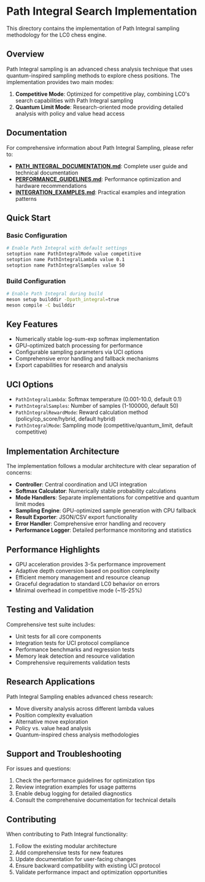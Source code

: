 # Path Integral Search Implementation

This directory contains the implementation of Path Integral sampling methodology for the LC0 chess engine.

## Overview

Path Integral sampling is an advanced chess analysis technique that uses quantum-inspired sampling methods to explore chess positions. The implementation provides two main modes:

1. **Competitive Mode**: Optimized for competitive play, combining LC0's search capabilities with Path Integral sampling
2. **Quantum Limit Mode**: Research-oriented mode providing detailed analysis with policy and value head access

## Documentation

For comprehensive information about Path Integral Sampling, please refer to:

- **[PATH_INTEGRAL_DOCUMENTATION.md](PATH_INTEGRAL_DOCUMENTATION.md)**: Complete user guide and technical documentation
- **[PERFORMANCE_GUIDELINES.md](PERFORMANCE_GUIDELINES.md)**: Performance optimization and hardware recommendations
- **[INTEGRATION_EXAMPLES.md](INTEGRATION_EXAMPLES.md)**: Practical examples and integration patterns

## Quick Start

### Basic Configuration
```bash
# Enable Path Integral with default settings
setoption name PathIntegralMode value competitive
setoption name PathIntegralLambda value 0.1
setoption name PathIntegralSamples value 50
```

### Build Configuration
```bash
# Enable Path Integral during build
meson setup builddir -Dpath_integral=true
meson compile -C builddir
```

## Key Features

- Numerically stable log-sum-exp softmax implementation
- GPU-optimized batch processing for performance
- Configurable sampling parameters via UCI options
- Comprehensive error handling and fallback mechanisms
- Export capabilities for research and analysis

## UCI Options

- `PathIntegralLambda`: Softmax temperature (0.001-10.0, default 0.1)
- `PathIntegralSamples`: Number of samples (1-100000, default 50)
- `PathIntegralRewardMode`: Reward calculation method (policy/cp_score/hybrid, default hybrid)
- `PathIntegralMode`: Sampling mode (competitive/quantum_limit, default competitive)

## Implementation Architecture

The implementation follows a modular architecture with clear separation of concerns:

- **Controller**: Central coordination and UCI integration
- **Softmax Calculator**: Numerically stable probability calculations
- **Mode Handlers**: Separate implementations for competitive and quantum limit modes
- **Sampling Engine**: GPU-optimized sample generation with CPU fallback
- **Result Exporter**: JSON/CSV export functionality
- **Error Handler**: Comprehensive error handling and recovery
- **Performance Logger**: Detailed performance monitoring and statistics

## Performance Highlights

- GPU acceleration provides 3-5x performance improvement
- Adaptive depth conversion based on position complexity
- Efficient memory management and resource cleanup
- Graceful degradation to standard LC0 behavior on errors
- Minimal overhead in competitive mode (~15-25%)

## Testing and Validation

Comprehensive test suite includes:
- Unit tests for all core components
- Integration tests for UCI protocol compliance
- Performance benchmarks and regression tests
- Memory leak detection and resource validation
- Comprehensive requirements validation tests

## Research Applications

Path Integral Sampling enables advanced chess research:
- Move diversity analysis across different lambda values
- Position complexity evaluation
- Alternative move exploration
- Policy vs. value head analysis
- Quantum-inspired chess analysis methodologies

## Support and Troubleshooting

For issues and questions:
1. Check the performance guidelines for optimization tips
2. Review integration examples for usage patterns
3. Enable debug logging for detailed diagnostics
4. Consult the comprehensive documentation for technical details

## Contributing

When contributing to Path Integral functionality:
1. Follow the existing modular architecture
2. Add comprehensive tests for new features
3. Update documentation for user-facing changes
4. Ensure backward compatibility with existing UCI protocol
5. Validate performance impact and optimization opportunities